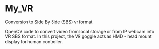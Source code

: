 # My_VR
Conversion to Side By Side (SBS) vr format

OpenCV code to convert video from local storage or from IP webcam into VR SBS format. In this project, the VR goggle acts as HMD - head mount display for human controller.
